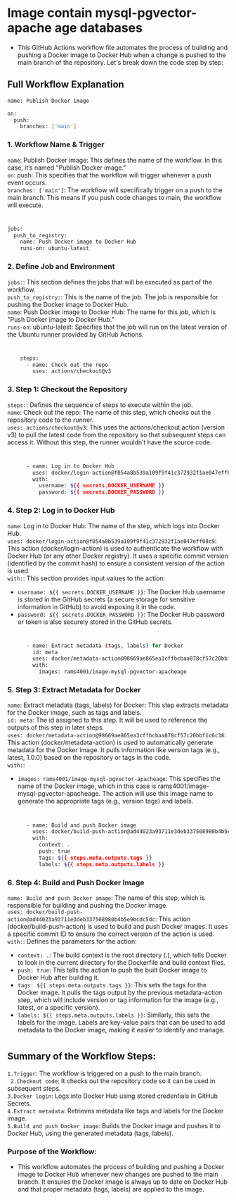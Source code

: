 # Image contain mysql-pgvector-apache age databases
- This GitHub Actions workflow file automates the process of building and pushing a Docker image to Docker Hub when a change is pushed to the main branch of the repository. Let's break down the code step by step:
## Full Workflow Explanation
```bash
name: Publish Docker image

on:
  push:
    branches: ['main']
```
### 1. Workflow Name & Trigger
`name`: Publish Docker image: This defines the name of the workflow. In this case, it’s named "Publish Docker image."<br>
`on`: push: This specifies that the workflow will trigger whenever a push event occurs.<br>
`branches: ['main']`: The workflow will specifically trigger on a push to the main branch. This means if you push code changes to main, the workflow will execute.
#
```bash
jobs:
  push_to_registry:
    name: Push Docker image to Docker Hub
    runs-on: ubuntu-latest
```
### 2. Define Job and Environment
`jobs:`: This section defines the jobs that will be executed as part of the workflow.<br>
`push_to_registry:`: This is the name of the job. The job is responsible for pushing the Docker image to Docker Hub.<br>
`name`: Push Docker image to Docker Hub: The name for this job, which is "Push Docker image to Docker Hub."<br>
`runs-on`: ubuntu-latest: Specifies that the job will run on the latest version of the Ubuntu runner provided by GitHub Actions.<br>
#
```bash
    steps:
      - name: Check out the repo
        uses: actions/checkout@v3
```
### 3. Step 1: Checkout the Repository
`steps:`: Defines the sequence of steps to execute within the job.<br>
`name`: Check out the repo: The name of this step, which checks out the repository code to the runner.<br>
`uses: actions/checkout@v3`: This uses the actions/checkout action (version v3) to pull the latest code from the repository so that subsequent steps can access it. Without this step, the runner wouldn’t have the source code.<br>
#
```bash
      - name: Log in to Docker Hub
        uses: docker/login-action@f054a8b539a109f9f41c372932f1ae047eff08c9
        with:
          username: ${{ secrets.DOCKER_USERNAME }}
          password: ${{ secrets.DOCKER_PASSWORD }}
```
### 4. Step 2: Log in to Docker Hub
`name`: Log in to Docker Hub: The name of the step, which logs into Docker Hub.<br>
`uses: docker/login-action@f054a8b539a109f9f41c372932f1ae047eff08c9`: This action (docker/login-action) is used to authenticate the workflow with Docker Hub (or any other Docker registry). It uses a specific commit version (identified by the commit hash) to ensure a consistent version of the action is used.<br>
`with:`: This section provides input values to the action:<br>
- `username: ${{ secrets.DOCKER_USERNAME }}`: The Docker Hub username is stored in the GitHub secrets (a secure storage for sensitive information in GitHub) to avoid exposing it in the code.<br>
- `password: ${{ secrets.DOCKER_PASSWORD }}`: The Docker Hub password or token is also securely stored in the GitHub secrets.
#
```bash
      - name: Extract metadata (tags, labels) for Docker
        id: meta
        uses: docker/metadata-action@98669ae865ea3cffbcbaa878cf57c20bbf1c6c38
        with:
          images: rams4001/image-mysql-pgvector-apacheage
```
### 5. Step 3: Extract Metadata for Docker
`name`: Extract metadata (tags, labels) for Docker: This step extracts metadata for the Docker image, such as tags and labels.<br>
`id: meta`: The id assigned to this step. It will be used to reference the outputs of this step in later steps.<br>
`uses: docker/metadata-action@98669ae865ea3cffbcbaa878cf57c20bbf1c6c38`: This action (docker/metadata-action) is used to automatically generate metadata for the Docker image. It pulls information like version tags (e.g., latest, 1.0.0) based on the repository or tags in the code.<br>
`with:`:
- `images: rams4001/image-mysql-pgvector-apacheage`: This specifies the name of the Docker image, which in this case is rams4001/image-mysql-pgvector-apacheage. The action will use this image name to generate the appropriate tags (e.g., version tags) and labels.
#
```bash
      - name: Build and push Docker image
        uses: docker/build-push-action@ad44023a93711e3deb337508980b4b5e9bcdc5dc
        with:
          context: .
          push: true
          tags: ${{ steps.meta.outputs.tags }}
          labels: ${{ steps.meta.outputs.labels }}
```
### 6. Step 4: Build and Push Docker Image
`name: Build and push Docker image`: The name of this step, which is responsible for building and pushing the Docker image.<br>
`uses: docker/build-push-action@ad44023a93711e3deb337508980b4b5e9bcdc5dc`: This action (docker/build-push-action) is used to build and push Docker images. It uses a specific commit ID to ensure the correct version of the action is used.<br>
`with:`: Defines the parameters for the action:<br>
- `context: .`: The build context is the root directory (.), which tells Docker to look in the current directory for the Dockerfile and build context files.<br>
- `push: true`: This tells the action to push the built Docker image to Docker Hub after building it.<br>
- `tags: ${{ steps.meta.outputs.tags }}`: This sets the tags for the Docker image. It pulls the tags output by the previous metadata-action step, which will include version or tag information for the image (e.g., latest, or a specific version).<br>
- `labels: ${{ steps.meta.outputs.labels }}`: Similarly, this sets the labels for the image. Labels are key-value pairs that can be used to add metadata to the Docker image, making it easier to identify and manage.
#
## Summary of the Workflow Steps:
`1.Trigger`: The workflow is triggered on a push to the main branch.<br>
` 2.Checkout code`: It checks out the repository code so it can be used in subsequent steps.<br>
`3.Docker login`: Logs into Docker Hub using stored credentials in GitHub Secrets.<br>
`4.Extract metadata`: Retrieves metadata like tags and labels for the Docker image.<br>
`5.Build and push Docker image`: Builds the Docker image and pushes it to Docker Hub, using the generated metadata (tags, labels).<br>
### Purpose of the Workflow:
- This workflow automates the process of building and pushing a Docker image to Docker Hub whenever new changes are pushed to the main branch. It ensures the Docker image is always up to date on Docker Hub and that proper metadata (tags, labels) are applied to the image.
